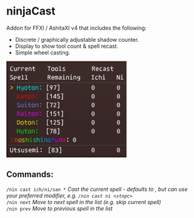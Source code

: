 # ninjaCast
Addon for FFXI / AshitaXI v4 that includes the following:
 - Discrete / graphically adjustable shadow counter.
 - Display to show tool count & spell recast.
 - Simple wheel casting.

![ninjaCast: Spell Window](images/spellWindow.png "Spell Window")

## Commands:
`/nin cast ich/ni/san *` *Cast the current spell - defaults to <t>, but can use your preferred modifier, e.g. `/nin cast ni <stnpc>`*
<br>`/nin next` *Move to next spell in the list (e.g. skip current spell)*
<br>`/nin prev` *Move to previous spell in the list*
